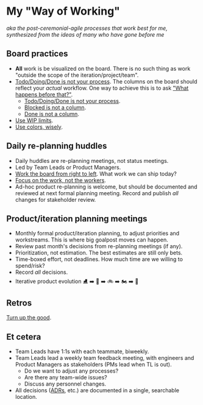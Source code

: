 # My "Way of Working"
_aka the post-ceremonial-agile processes that work best for me, synthesized from the ideas of many who have gone before me_

## Board practices

- **All** work is be visualized on the board. There is no such thing as work "outside the scope of the iteration/project/team".
- [Todo/Doing/Done is not your process](https://www.marcusoft.net/2017/02/comments-on-board-practices-2.html). The columns on the board should reflect your _actual_ workflow. One way to achieve this is to ask ["What happens before that?"](https://www.marcusoft.net/2017/02/comments-on-board-practices-2.html#how-to-do-this).
	- [Todo/Doing/Done is not your process](https://www.marcusoft.net/2017/02/comments-on-board-practices-2.html).
	- [Blocked is not a column](https://www.marcusoft.net/2017/02/comments-on-board-practices.html).
	- [Done is not a column](https://www.marcusoft.net/2017/02/comments-on-board-practices-3.html).
- [Use WIP limits](https://www.marcusoft.net/2017/02/comments-on-board-practices-5.html).
- [Use colors, wisely](https://www.marcusoft.net/2017/02/comments-on-board-practices-4.html).

## Daily re-planning huddles

- Daily huddles are re-planning meetings, not status meetings.
- Led by Team Leads or Product Managers.
- [Work the board from right to left](https://www.marcusoft.net/2017/03/comments-on-board-practices-7.html). What work we can ship today?
- [Focus on the work, not the workers](https://www.marcusoft.net/2017/02/comments-on-board-practices-6.html).
- Ad-hoc product re-planning is welcome, but should be documented and reviewed at next formal planning meeting. Record and publish *all* changes for stakeholder review.

## Product/iteration planning meetings

- Monthly formal product/iteration planning, to adjust priorities and workstreams. This is where big goalpost moves can happen.
- Review past month's decisions from re-planning meetings (if any).
- Prioritization, not estimation. The best estimates are still only bets.
- Time-boxed effort, not deadlines. How much time are we willing to spend/risk?
- Record *all* decisions.
- Iterative product evolution :ice_skate: :arrow_right: :kick_scooter: :arrow_right: :bike: :arrow_right: :motorcycle: :arrow_right: :car:

## Retros

[Turn up the good](turn-up-the-good.md).

## Et cetera 

- Team Leads have 1:1s with each teammate, biweekly.
- Team Leads lead a weekly team feedback meeting, with engineers and Product Managers as stakeholders (PMs lead when TL is out).
	- Do we want to adjust any processes?
	- Are there any team-wide issues?
	- Discuss any personnel changes.
- All decisions ([ADRs](adrs.md), etc.) are documented in a single, searchable location.
<!--stackedit_data:
eyJoaXN0b3J5IjpbLTI1NTg2ODI3MywxMjY5NTcyMzYyLDEwOD
kyMTIwNjgsLTIwOTAyMjY4MjMsLTE3NDIxODUxMjgsNzIzNzkx
NzUxLDc3NjQxNTI3MiwtMjEyMjMwODAyMywtNDI2MTQ5NDg1LC
05MTU4NjIzMzQsMTgyMjkyNDgzNF19
-->
